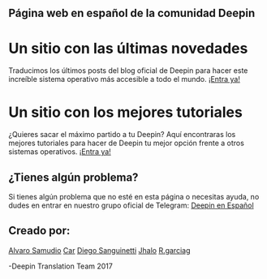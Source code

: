## Página web en español de la comunidad Deepin

# Un sitio con las últimas novedades

Traducimos los últimos posts del blog oficial de Deepin para hacer este increíble sistema operativo más accesible a todo el mundo. 
[¡Entra ya!](https://comunidad-deepin.github.io/blog/noticias/)

# Un sitio con los mejores tutoriales

¿Quieres sacar el máximo partido a tu Deepin? Aquí encontraras los mejores tutoriales para hacer de Deepin tu mejor opción frente a otros sistemas operativos. 
[¡Entra ya!](https://comunidad-deepin.github.io/blog/tips/)


## ¿Tienes algún problema?

Si tienes algún problema que no esté en esta página o necesitas ayuda, no dudes en entrar en nuestro grupo oficial de Telegram:
[Deepin en Español](https://t.me/deepinenespanol)



## Creado por:

[Alvaro Samudio](https://github.com/alvarosamudio)
[Car](https://t.me/Carecm)
[Diego Sanguinetti](https://github.com/sguinetti)
[Jhalo](https://github.com/jhalounix)
[R.garciag](https://github.com/r-garciag)



-Deepin Translation Team 2017





 [1]: https://t.me/deepinenespanol
 [2]: https://github.com/alvarosamudio
 [3]: https://t.me/Carecm
 [4]: https://github.com/sguinetti
 [5]: https://github.com/jhalounix
 [6]: https://github.com/r-garciag
 [7]: #
 [8]: #
 [9]: #
 [10]: #
 
